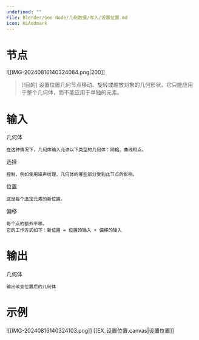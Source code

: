 ```yaml
---
undefined: ""
File: Blender/Geo Node/几何数据/写入/设置位置.md
icon: HiAddmark
---
```

# 节点
![[IMG-20240816140324084.png|200]]

>[!目的]
>设置位置几何节点移动、旋转或缩放对象的几何形状。它只能应用于整个几何体，而不能应用于单独的元素。

# 输入
几何体

	在这种情况下，几何体输入允许以下类型的几何体：网格、曲线和点。
选择

	控制，例如使用噪声纹理，几何体的哪些部分受到此节点的影响。
位置

	这是每个选定元素的新位置。
偏移

	每个点的额外平移。
	它的工作方式如下：新位置 = 位置的输入 + 偏移的输入

# 输出
几何体

	输出改变位置后的几何体

# 示例
![[IMG-20240816140324103.png]]
[[EX_设置位置.canvas|设置位置]]